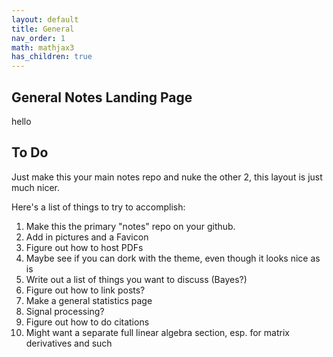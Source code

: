 ```yaml
---
layout: default
title: General
nav_order: 1
math: mathjax3
has_children: true
---
```


## General Notes Landing Page
hello

## To Do

Just make this your main notes repo and nuke the other 2, this layout is just much nicer.

Here's a list of things to try to accomplish:
 1. Make this the primary "notes" repo on your github.
 1. Add in pictures and a Favicon
 1. Figure out how to host PDFs
 1. Maybe see if you can dork with the theme, even though it looks nice as is
 1. Write out a list of things you want to discuss (Bayes?)
 1. Figure out how to link posts?
 1. Make a general statistics page
 1. Signal processing?
 1. Figure out how to do citations
 2. Might want a separate full linear algebra section, esp. for matrix derivatives and such